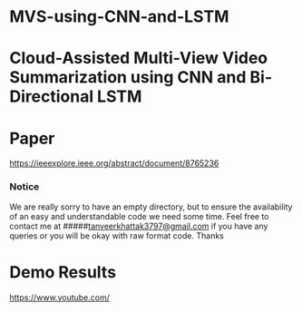 # MVS-using-CNN-and-LSTM
Cloud-Assisted Multi-View Video Summarization using CNN and Bi-Directional LSTM 
==================

Paper
=========
https://ieeexplore.ieee.org/abstract/document/8765236

### Notice
We are really sorry to have an empty directory, but to ensure the availability of an easy and understandable code we need some time.
Feel free to contact me at #####tanveerkhattak3797@gmail.com
if you have any queries or you will be okay with raw format code.
Thanks

Demo Results 
=========
https://www.youtube.com/
